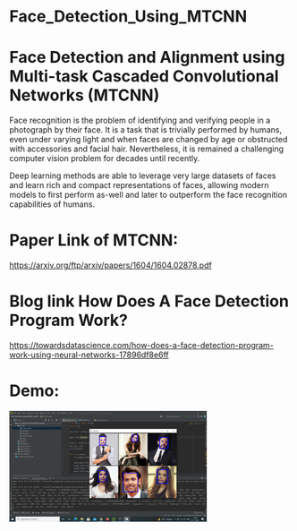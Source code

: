 # Face_Detection_Using_MTCNN

# Face Detection and Alignment using Multi-task Cascaded Convolutional Networks (MTCNN)

Face recognition is the problem of identifying and verifying people in a photograph by their face.
It is a task that is trivially performed by humans, even under varying light and when faces are changed by age or obstructed with accessories and facial hair. Nevertheless, it is remained a challenging computer vision problem for decades until recently.

Deep learning methods are able to leverage very large datasets of faces and learn rich and compact representations of faces, allowing modern models to first perform as-well and later to outperform the face recognition capabilities of humans.

# Paper Link of MTCNN:

https://arxiv.org/ftp/arxiv/papers/1604/1604.02878.pdf

# Blog link How Does A Face Detection Program Work?

https://towardsdatascience.com/how-does-a-face-detection-program-work-using-neural-networks-17896df8e6ff


# Demo:


<img src="images/demo.png" alt="workflow" width="70%">
